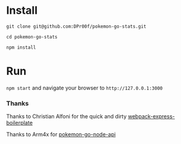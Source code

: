 # Install

```git clone git@github.com:DPr00f/pokemon-go-stats.git```

```cd pokemon-go-stats```

```npm install```

# Run
`npm start` and navigate your browser to `http://127.0.0.1:3000`

### Thanks

Thanks to Christian Alfoni for the quick and dirty [webpack-express-boilerplate](https://github.com/christianalfoni/webpack-express-boilerplate)

Thanks to Arm4x for [pokemon-go-node-api](https://github.com/Armax/Pokemon-GO-node-api)
